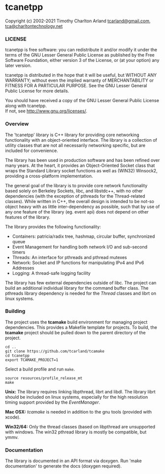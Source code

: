 tcanetpp
========

  Copyright (c) 2002-2021 Timothy Charlton Arland 
        <tcarland@gmail.com>, <tca@charltontechnology.net>

### LICENSE

  tcanetpp is free software: you can redistribute it and/or modify
  it under the terms of the GNU Lesser General Public License as
  published by the Free Software Foundation, either version 3 of
  the License, or (at your option) any later version.

  tcanetpp is distributed in the hope that it will be useful,
  but WITHOUT ANY WARRANTY; without even the implied warranty of
  MERCHANTABILITY or FITNESS FOR A PARTICULAR PURPOSE.  See the
  GNU Lesser General Public License for more details.

  You should have received a copy of the GNU Lesser General Public
  License along with tcanetpp.  
  If not, see <http://www.gnu.org/licenses/>.

<!--
  @mainpage tcanetpp
 -->

<!--
  @section overview
  -->
### Overview

  The 'tcanetpp' library is C++ library for providing core networking
functionality with an object-oriented interface. The library is a
collection of utility classes that are not all necessarily networking
specific, but are included for convenience.  

  The library has been used in production software and has been
refined over many years. At the heart, it provides an Object-Oriented
Socket class that wraps the Standard Library socket functions as well
as (WIN32) Winsock2, providing a cross-platform implementation.   

  The general goal of the library is to provide core network
functionality based solely on Berkeley Sockets, libc, and libstdc++,
with no other dependencies (with the exception of pthreads for the
Thread-related classes). While written in C++, the overall design is
intended to be not-so object heavy with as little inter-dependency as
possible, such that by use of any one feature of the library
(eg. event api) does not depend on other features of the library.  

The library provides the following functionality:
 * Containers: patricia/radix tree, hashmap, circular buffer, synchronized queue
 * Event Management for handling both network I/O and sub-second timers
 * Threads: An interface for pthreads and pthread mutexes
 * Network: Socket and IP functions for manipulating IPv4 and IPv6 Addresses
 * Logging: A thread-safe logging facility

  The library has few external dependencies outside of libc. The
project can build an additional individual library for the command buffer
class. The pthreads library dependency is needed for the *Thread* classes 
and librt on linux systems.  


### Building

 The project uses the **tcamake** build environment for managing project
dependencies. This provides a Makefile template for projects.  To build,
the **tcamake** project should be pulled down to the parent directory of
the project.

```
cd ..
git clone https://github.com/tcarland/tcamake
cd tcanetpp
export TCAMAKE_PROJECT=1
```

Select a build profile and run `make`.
```
source resources/profile_release_mt
make
```

**Unix:**
   The library requires linking libpthread, librt and libdl.
The library librt should be included on linux systems, especially for the
high resolution timing support provided by the *EventManager*.

**Mac OSX:**
  *tcamake* is needed in addition to the gnu tools (provided with xcode).

**Win32/64:**
  Only the thread classes (based on libpthread are unsupported with windows.
The win32 pthread library is mostly be compatible, but ymmv.


### Documentation

  The library is documented in an API format via doxygen.
Run 'make documentation' to generate the docs (doxygen required).  

